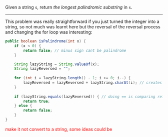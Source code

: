 Given a string `s`, return _the longest_ _palindromic_ _substring_ in `s`.
***
This problem was really straightforward if you just turned the integer into a string, so not much was learnt here but the reversal of the reversal process and changing the for loop was interesting:
```java
public boolean isPalindrome(int x) {
	if (x < 0) {
		return false; // minus sign cant be palindrome
	}

	String lazyString = String.valueOf(x);
	String lazyReversed = "";
	
	for (int i = lazyString.length() - 1; i >= 0; i--) {
		lazyReversed = lazyReversed + lazyString.charAt(i); // creates new string, StringBuilder is better
	}
	
	if (lazyString.equals(lazyReversed)) { // doing == is comparing references
		return true;
	} else {
		return false;
	}
}
```

<span style="color:red">make it not convert to a string, some ideas could be  </span>
